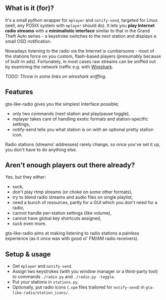 What is it (for)?
-----------------
It's a small python wrapper for `mplayer` and `notify-send`, targeted for Linux (well, any POSIX system with `mplayer` should do). It lets you __play Internet radio streams__ with a __minimalistic interface__ similar to that in the Grand Theft Auto series - a keystroke switches to the next station and displays a small OSD notification.

Nowadays listening to the radio via the Internet is cumbersome - most of the stations force on you custom, flash-based players (presumably because of built-in ads). Fortunately, in most cases raw streams can be sniffed out by examining the network traffic e.g. with [Wireshark](http://www.wireshark.org/).

*TODO: Throw in some links on wireshark sniffing.*

Features
--------
gta-like-radio gives you the simplest interface possible;
* only two commands (next station and play/pause toggle),
* mplayer takes care of handling exotic formats and station-specific settings,
* notify-send tells you what station is on with an optional pretty station icon.

Radio stations (streams' addresses) rarely change, so once you've set it up, you don't have to do anything else.

Aren't enough players out there already?
---------------------------------------
Yes, but they either:
* suck,
* don't play rtmp streams (or choke on some other formats),
* try to blend radio streams and audio files on single playlist,
* need a bunch of resources, partly for a GUI which you don't need for a radio,
* cannot handle per-station settings (like volume),
* cannot have global key shortcuts assigned,
* suck even more.

gta-like-radio aims at making listening to radio stations a painless experience (as it once was with good ol' FM/AM radio receivers).

Setup & usage
-------------
* Get `mplayer` and `notify-send`.
* Assign two keystrokes (with you window manager or a third-party tool) to commands `./radio.py` and `./radio.py -toggle`.
* Put your stations in `stations.py`.
* Optionally, put radio icons (`.xpm` files trailored for `notify-send`) in `gta-like-radio/station_icons/`.

